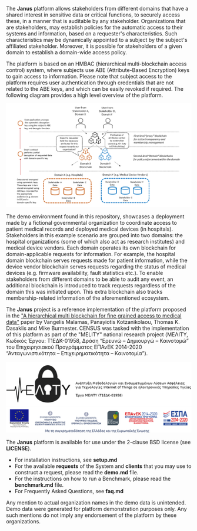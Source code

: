 The **Janus** platform allows stakeholders from different domains
that have a shared interest in sensitive data or critical functions,
to securely access these, in a manner that is auditable by any
stakeholder. Organizations that are stakeholders, may establish
policies for the automatic access to their systems and information, based on
a requester's characteristics. Such characteristics may be dynamically
appointed to a subject by the subject's affiliated stakeholder.
Moreover, it is possible for stakeholders of a given domain to establish
a domain-wide access policy.

The platform is based on an HMBAC (hierarchical multi-blockchain access control) system, where subjects
use ABE (Attribute-Based Encryption) keys to gain access to information. Please note that subject access to the platform
requires user authentication through credentials that are not related
to the ABE keys, and which can be easily revoked if required. The following 
diagram provides a high level overview of the platform.

![HMBAC_DIAGRAM](docs/images/hmbac-drawing.png "Janus HMBAC Diagram")

The demo environment found in this repository, showcases
a deployment made by a fictional governmental
organization to coordinate access to patient medical records and deployed
medical devices (in hospitals). Stakeholders in this example scenario are grouped into
two domains: the hospital organizations (some of which also act as
research institutes) and medical device vendors. Each domain operates
its own blockchain for domain-applicable requests for information. For
example, the hospital domain blockchain serves requests made for
patient information, while the device vendor blockchain serves requests
regarding the status of medical devices (e.g. firmware availability, fault statistics etc.).
To enable stakeholders from different domains to be able to audit any event,
an additional blockchain is introduced to track requests regardless
of the domain this was initiated upon. This extra blockchain also tracks
membership-related information of the aforementioned ecosystem.

The **Janus** project is a reference implementation of the platform proposed
in the ["A hierarchical multi blockchain for fine
grained access to medical data"](https://ieeexplore.ieee.org/stamp/stamp.jsp?tp=&arnumber=9146294) paper by Vangelis Malamas, Panayiotis Kotzanikolaou, Thomas K. Dasaklis and Mike Burmester.
CENSUS was tasked with the implementation of this
platform as part of the "MELITY" national research project (ΜΕΛΙΤΥ,
Κωδικός Έργου: Τ1ΕΔΚ-01958, Δράση “Ερευνώ – Δημιουργώ – Καινοτομώ”
του Επιχειρησιακού Προγράμματος ΕΠΑνΕΚ 2014-2020
“Ανταγωνιστικότητα – Επιχειρηματικότητα – Καινοτομία”).

![MELITY LOGO](docs/images/melity-logo-with-text.png?raw=true "MELITY Logo")
![EPANEK_LOGO](docs/images/epanek-logo.png?raw=true "EPANEK logo")

The **Janus** platform is available for use under the 2-clause BSD license (see **LICENSE**).

- For installation instructions, see **setup.md**
- For the available **requests** of the System and **clients** that you may use to construct a request, please read the **demo.md** file.
- For the instructions on how to run a Benchmark, please read the **benchmark.md** file.
- For Frequently Asked Questions, see **faq.md**

Any mention to actual organization names in the demo data is unintended. Demo data were generated for platform demonstration purposes only. Any such mentions do not imply any endorsement of the platform by these organizations.
